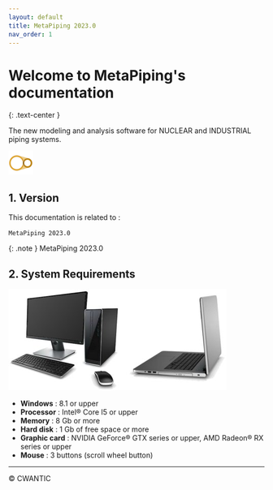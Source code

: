 ```yaml
---
layout: default
title: MetaPiping 2023.0
nav_order: 1
---
```


# Welcome to MetaPiping's documentation

{: .text-center }

The new modeling and analysis software for NUCLEAR and INDUSTRIAL piping systems.

![Logo](Images/MetaPiping_Logo_48x48.png)

## 1. Version

This documentation is related to :

    MetaPiping 2023.0

{: .note }
MetaPiping 2023.0
## 2. System Requirements

![Image](Images/Configuration.jpg)

- **Windows** : 8.1 or upper
- **Processor** : Intel® Core I5 or upper
- **Memory** : 8 Gb or more
- **Hard disk** : 1 Gb of free space or more
- **Graphic card** : NVIDIA GeForce® GTX series or upper, AMD Radeon® RX series or upper
- **Mouse** : 3 buttons (scroll wheel button)

---

&copy; CWANTIC
